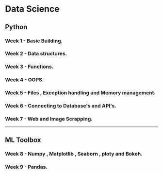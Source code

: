 # Data Science

## Python
### Week 1 - Basic Building.
### Week 2 - Data structures.
### Week 3 - Functions.
### Week 4 - OOPS.
### Week 5 - Files , Exception handling and Memory management.
### Week 6 - Connecting to Database's and API's.
### Week 7 - Web and Image Scrapping.
---

## ML Toolbox
### Week 8 - Numpy , Matplotlib , Seaborn , ploty and Bokeh.
### Week 9 - Pandas.
